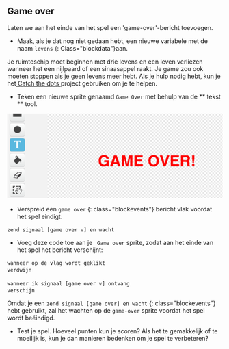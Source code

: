 ## Game over

Laten we aan het einde van het spel een 'game-over'-bericht toevoegen.

+ Maak, als je dat nog niet gedaan hebt, een nieuwe variabele met de naam ` levens ` {: Class="blockdata"}aan.

Je ruimteschip moet beginnen met drie levens en een leven verliezen wanneer het een nijlpaard of een sinaasappel raakt. Je game zou ook moeten stoppen als je geen levens meer hebt. Als je hulp nodig hebt, kun je het[ Catch the dots ](https://codeclubprojects.org/en-GB/scratch/catch-the-dots/) project gebruiken om je te helpen.

+ Teken een nieuwe sprite genaamd ` Game Over ` met behulp van de ** tekst ** tool.

![screenshot](images/invaders-game-over.png)

+ Verspreid een ` game over ` {: class="blockevents"} bericht vlak voordat het spel eindigt.

```blocks
zend signaal [game over v] en wacht
```

+ Voeg deze code toe aan je ` Game over` sprite, zodat aan het einde van het spel het bericht verschijnt:

```blocks
wanneer op de vlag wordt geklikt
verdwijn

wanneer ik signaal [game over v] ontvang
verschijn
```

Omdat je een ` zend signaal [game over] en wacht ` {: class="blockevents"} hebt gebruikt, zal het wachten op de ` game-over ` sprite voordat het spel wordt beëindigd.

+ Test je spel. Hoeveel punten kun je scoren? Als het te gemakkelijk of te moeilijk is, kun je dan manieren bedenken om je spel te verbeteren?